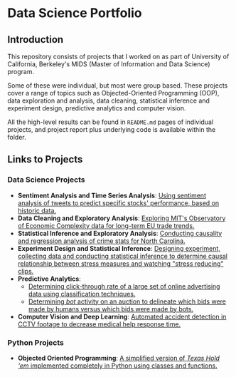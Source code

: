 # Data Science Portfolio

## Introduction

This repository consists of  projects that I worked on as part of University of California, Berkeley's MIDS (Master of Information and Data Science) program.

Some of these were individual, but most were group based. These projects cover a range of topics such as Objected-Oriented Programming (OOP), data exploration and analysis, data cleaning, statistical inference and experiment design, predictive analytics and computer vision.

All the high-level results can be found in `README.md` pages of individual projects, and project report plus underlying code is available within the folder.

## Links to Projects

### Data Science Projects

- **Sentiment Analysis and Time Series Analysis**: [Using sentiment analysis of tweets to predict specific stocks' performance, based on historic data.](https://github.com/shahbakhthamdani/Projects/tree/master/Data%20Science%20Projects/1.%20Sentiment%20Analysis%20for%20Stocks'%20Performance)
- **Data Cleaning and Exploratory Analysis**: [Exploring MIT's Observatory of Economic Complexity data for long-term EU trade trends.](https://github.com/shahbakhthamdani/Projects/tree/master/Data%20Science%20Projects/2.%20MIT's%20Observatory%20of%20Economic%20Complexity%20Analysis)
- **Statistical Inference and Exploratory Analysis**: [Conducting causality and regression analysis of crime stats for North Carolina.](https://github.com/shahbakhthamdani/Projects/tree/master/Data%20Science%20Projects/3.%20Crime%20Rate%20Regression%20Analysis)
- **Experiment Design and Statistical Inference**: [Designing experiment, collecting data and conducting statistical inference to determine causal relationship between stress measures and watching "stress reducing" clips.](https://github.com/shahbakhthamdani/Projects/tree/master/Data%20Science%20Projects/4.%20Causality%20Analysis%20of%20Stress-reducing%20videos)
- **Predictive Analytics**:
  - [Determining click-through rate of a large set of online advertising data using classification techniques.](https://github.com/shahbakhthamdani/Projects/tree/master/Data%20Science%20Projects/5.%20Click-Through%20Rate%20Prediction)
  - [Determining *bot* activity on an auction to delineate which bids were made by humans versus which bids were made by bots.](https://github.com/shahbakhthamdani/Projects/tree/master/Data%20Science%20Projects/6.%20Bot%20Detection%20Classifier)
- **Computer Vision and Deep Learning**: [Automated accident detection in CCTV footage to decrease medical help response time.](https://github.com/shahbakhthamdani/Projects/tree/master/Data%20Science%20Projects/7.%20Hawkai%20Accident%20Detection%20Using%20Deep%20Learning)

### Python Projects

- **Objected Oriented Programming**: [A simplified version of *Texas Hold 'em* implemented completely in Python using classes and functions.](https://github.com/shahbakhthamdani/Projects/tree/master/Python%20Projects/1.%20Simplified%20Texas%20Hold%20'em)
